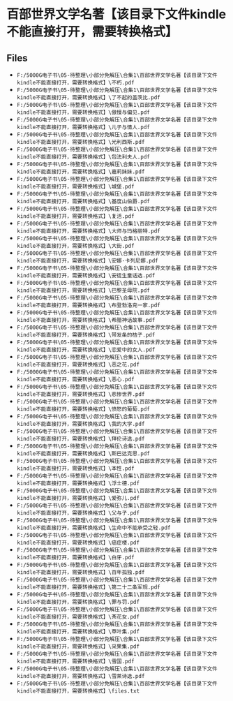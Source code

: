 # 百部世界文学名著【该目录下文件kindle不能直接打开，需要转换格式】

## Files

- `F:/5000G电子书\05-待整理\小部分免解压\合集1\百部世界文学名著【该目录下文件kindle不能直接打开，需要转换格式】\不朽.pdf`
- `F:/5000G电子书\05-待整理\小部分免解压\合集1\百部世界文学名著【该目录下文件kindle不能直接打开，需要转换格式】\了不起的盖茨比.pdf`
- `F:/5000G电子书\05-待整理\小部分免解压\合集1\百部世界文学名著【该目录下文件kindle不能直接打开，需要转换格式】\傲慢与偏见.pdf`
- `F:/5000G电子书\05-待整理\小部分免解压\合集1\百部世界文学名著【该目录下文件kindle不能直接打开，需要转换格式】\儿子与情人.pdf`
- `F:/5000G电子书\05-待整理\小部分免解压\合集1\百部世界文学名著【该目录下文件kindle不能直接打开，需要转换格式】\光利西斯.pdf`
- `F:/5000G电子书\05-待整理\小部分免解压\合集1\百部世界文学名著【该目录下文件kindle不能直接打开，需要转换格式】\包法利夫人.pdf`
- `F:/5000G电子书\05-待整理\小部分免解压\合集1\百部世界文学名著【该目录下文件kindle不能直接打开，需要转换格式】\嘉莉妹妹.pdf`
- `F:/5000G电子书\05-待整理\小部分免解压\合集1\百部世界文学名著【该目录下文件kindle不能直接打开，需要转换格式】\城堡.pdf`
- `F:/5000G电子书\05-待整理\小部分免解压\合集1\百部世界文学名著【该目录下文件kindle不能直接打开，需要转换格式】\基度山伯爵.pdf`
- `F:/5000G电子书\05-待整理\小部分免解压\合集1\百部世界文学名著【该目录下文件kindle不能直接打开，需要转换格式】\复活.pdf`
- `F:/5000G电子书\05-待整理\小部分免解压\合集1\百部世界文学名著【该目录下文件kindle不能直接打开，需要转换格式】\大师与玛格丽特.pdf`
- `F:/5000G电子书\05-待整理\小部分免解压\合集1\百部世界文学名著【该目录下文件kindle不能直接打开，需要转换格式】\大街.pdf`
- `F:/5000G电子书\05-待整理\小部分免解压\合集1\百部世界文学名著【该目录下文件kindle不能直接打开，需要转换格式】\安娜·卡列尼娜.pdf`
- `F:/5000G电子书\05-待整理\小部分免解压\合集1\百部世界文学名著【该目录下文件kindle不能直接打开，需要转换格式】\安徒生童话选.pdf`
- `F:/5000G电子书\05-待整理\小部分免解压\合集1\百部世界文学名著【该目录下文件kindle不能直接打开，需要转换格式】\巴黎圣母院.pdf`
- `F:/5000G电子书\05-待整理\小部分免解压\合集1\百部世界文学名著【该目录下文件kindle不能直接打开，需要转换格式】\布登勃洛克一家.pdf`
- `F:/5000G电子书\05-待整理\小部分免解压\合集1\百部世界文学名著【该目录下文件kindle不能直接打开，需要转换格式】\希腊神话故事.pdf`
- `F:/5000G电子书\05-待整理\小部分免解压\合集1\百部世界文学名著【该目录下文件kindle不能直接打开，需要转换格式】\带发条的桔子.pdf`
- `F:/5000G电子书\05-待整理\小部分免解压\合集1\百部世界文学名著【该目录下文件kindle不能直接打开，需要转换格式】\恋爱中的女人.pdf`
- `F:/5000G电子书\05-待整理\小部分免解压\合集1\百部世界文学名著【该目录下文件kindle不能直接打开，需要转换格式】\恶之花.pdf`
- `F:/5000G电子书\05-待整理\小部分免解压\合集1\百部世界文学名著【该目录下文件kindle不能直接打开，需要转换格式】\恶心.pdf`
- `F:/5000G电子书\05-待整理\小部分免解压\合集1\百部世界文学名著【该目录下文件kindle不能直接打开，需要转换格式】\悲惨世界.pdf`
- `F:/5000G电子书\05-待整理\小部分免解压\合集1\百部世界文学名著【该目录下文件kindle不能直接打开，需要转换格式】\愤怒的葡萄.pdf`
- `F:/5000G电子书\05-待整理\小部分免解压\合集1\百部世界文学名著【该目录下文件kindle不能直接打开，需要转换格式】\我的大学.pdf`
- `F:/5000G电子书\05-待整理\小部分免解压\合集1\百部世界文学名著【该目录下文件kindle不能直接打开，需要转换格式】\拜伦诗选.pdf`
- `F:/5000G电子书\05-待整理\小部分免解压\合集1\百部世界文学名著【该目录下文件kindle不能直接打开，需要转换格式】\斯巴达克思.pdf`
- `F:/5000G电子书\05-待整理\小部分免解压\合集1\百部世界文学名著【该目录下文件kindle不能直接打开，需要转换格式】\本性.pdf`
- `F:/5000G电子书\05-待整理\小部分免解压\合集1\百部世界文学名著【该目录下文件kindle不能直接打开，需要转换格式】\浮士德.pdf`
- `F:/5000G电子书\05-待整理\小部分免解压\合集1\百部世界文学名著【该目录下文件kindle不能直接打开，需要转换格式】\爱弥儿.pdf`
- `F:/5000G电子书\05-待整理\小部分免解压\合集1\百部世界文学名著【该目录下文件kindle不能直接打开，需要转换格式】\父与子.pdf`
- `F:/5000G电子书\05-待整理\小部分免解压\合集1\百部世界文学名著【该目录下文件kindle不能直接打开，需要转换格式】\生命中不能承受之轻.pdf`
- `F:/5000G电子书\05-待整理\小部分免解压\合集1\百部世界文学名著【该目录下文件kindle不能直接打开，需要转换格式】\癌症楼.pdf`
- `F:/5000G电子书\05-待整理\小部分免解压\合集1\百部世界文学名著【该目录下文件kindle不能直接打开，需要转换格式】\白牙.pdf`
- `F:/5000G电子书\05-待整理\小部分免解压\合集1\百部世界文学名著【该目录下文件kindle不能直接打开，需要转换格式】\百年孤独.pdf`
- `F:/5000G电子书\05-待整理\小部分免解压\合集1\百部世界文学名著【该目录下文件kindle不能直接打开，需要转换格式】\第二十二条军规.pdf`
- `F:/5000G电子书\05-待整理\小部分免解压\合集1\百部世界文学名著【该目录下文件kindle不能直接打开，需要转换格式】\罪与罚.pdf`
- `F:/5000G电子书\05-待整理\小部分免解压\合集1\百部世界文学名著【该目录下文件kindle不能直接打开，需要转换格式】\茶花女.pdf`
- `F:/5000G电子书\05-待整理\小部分免解压\合集1\百部世界文学名著【该目录下文件kindle不能直接打开，需要转换格式】\草叶集.pdf`
- `F:/5000G电子书\05-待整理\小部分免解压\合集1\百部世界文学名著【该目录下文件kindle不能直接打开，需要转换格式】\采果集.pdf`
- `F:/5000G电子书\05-待整理\小部分免解压\合集1\百部世界文学名著【该目录下文件kindle不能直接打开，需要转换格式】\雪国.pdf`
- `F:/5000G电子书\05-待整理\小部分免解压\合集1\百部世界文学名著【该目录下文件kindle不能直接打开，需要转换格式】\雪莱诗选.pdf`
- `F:/5000G电子书\05-待整理\小部分免解压\合集1\百部世界文学名著【该目录下文件kindle不能直接打开，需要转换格式】\files.txt`
